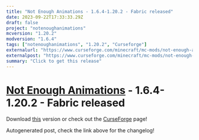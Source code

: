 ```yaml
---
title: "Not Enough Animations - 1.6.4-1.20.2 - Fabric released"
date: 2023-09-22T17:33:33.29Z
draft: false
project: "notenoughanimations"
mcversion: "1.20.2"
modversion: "1.6.4"
tags: ["notenoughanimations", "1.20.2", "Curseforge"]
externalurl: "https://www.curseforge.com/minecraft/mc-mods/not-enough-animations/files/4763692"
externalpost: "https://www.curseforge.com/minecraft/mc-mods/not-enough-animations/files/4763692"
summary: "Click to get this release"
---
```

# [Not Enough Animations](/project/notenoughanimations) - 1.6.4-1.20.2 - Fabric released
Download [this](https://www.curseforge.com/minecraft/mc-mods/not-enough-animations/files/4763692) version or check out the [CurseForge](https://www.curseforge.com/minecraft/mc-mods/not-enough-animations) page!

Autogenerated post, check the link above for the changelog!
